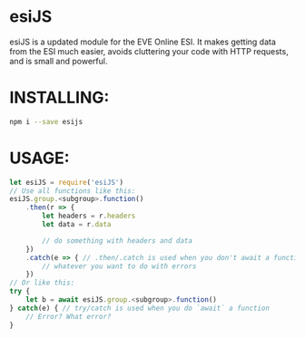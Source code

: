 # esiJS

esiJS is a updated module for the EVE Online ESI. It makes getting data from the ESI much easier, avoids cluttering your code with HTTP requests, and is small and powerful.

# INSTALLING:

```bash
npm i --save esijs
```

# USAGE:

```js
let esiJS = require('esiJS')
// Use all functions like this:
esiJS.group.<subgroup>.function()
    .then(r => {
        let headers = r.headers
        let data = r.data

        // do something with headers and data
    })
    .catch(e => { // .then/.catch is used when you don't await a function
        // whatever you want to do with errors
    })
// Or like this:
try {
    let b = await esiJS.group.<subgroup>.function()
} catch(e) { // try/catch is used when you do `await` a function
    // Error? What error?
}
```